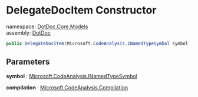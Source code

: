 ﻿# DelegateDocItem Constructor

namespace: [DotDoc\.Core\.Models](../../DotDoc.Core.Models.md)<br />
assembly: [DotDoc](../../../DotDoc.md)



```csharp
public DelegateDocItem(Microsoft.CodeAnalysis.INamedTypeSymbol symbol ,Microsoft.CodeAnalysis.Compilation compilation);
```

## Parameters

__symbol__ : [Microsoft\.CodeAnalysis\.INamedTypeSymbol](https://docs.microsoft.com/ja-jp/dotnet/api/Microsoft.CodeAnalysis.INamedTypeSymbol)



__compilation__ : [Microsoft\.CodeAnalysis\.Compilation](https://docs.microsoft.com/ja-jp/dotnet/api/Microsoft.CodeAnalysis.Compilation)



